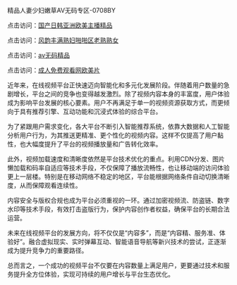 精品人妻少妇嫩草AV无码专区-0708BY

点击访问：<a href="https://heiliaoxqkkct.pages.dev">国产日韩亚洲欧美主播精品</a>

点击访问：<a href="https://heiliaoll4qsx.pages.dev">风韵丰满熟妇啪啪区老熟熟女</a>

点击访问：<a href="https://heiliaozj3tjd.pages.dev">av无码精品</a>

点击访问：<a href="https://heiliao2dmwwy.pages.dev">成人免费观看网欧美片</a>


近年来，在线视频平台正快速迈向智能化和多元化发展阶段。伴随着用户数量的急剧增长，平台之间的竞争也变得越发激烈。除了视频内容本身的丰富度，用户体验成为影响平台发展的核心要素。用户不再满足于单一的视频资源获取方式，而更倾向于具有推荐引擎、互动功能和沉浸式体验的综合平台。

为了紧跟用户需求变化，各大平台不断引入智能推荐系统，依靠大数据和人工智能分析用户行为，为其推送更精准、更个性化的视频内容。这样不仅提高了用户黏性，也大幅度提升了平台的视频播放量和广告转化效率。

此外，视频加载速度和清晰度依然是平台技术优化的重点。利用CDN分发、图片懒加载和码率自适应等技术手段，不仅保障了播放流畅性，也让移动端的访问体验更上一层楼。特别是在移动网络不稳定的地区，平台能根据网络条件自动切换清晰度，从而保障观看连续性。

内容安全与版权合规也成为平台必须重视的一环。通过加密视频流、防盗链、数字水印等技术手段，有效打击盗版行为，保护内容创作者权益，确保平台的长期合法运营。

未来在线视频平台的发展方向，将不仅仅是“内容多”，而是“内容精、服务准、体验好”。融合虚拟现实、实时弹幕互动、智能语音导航等新兴技术的尝试，正逐渐成为提升竞争力的重要路径。

总而言之，一个成功的视频平台不仅要在内容数量上满足用户，更要通过技术和服务提升全方位体验，实现可持续的用户增长与平台生态优化。


<span style="display:none;">[Canonical link]( https://github.com/sjsjsg545151/365193 ）</span>
